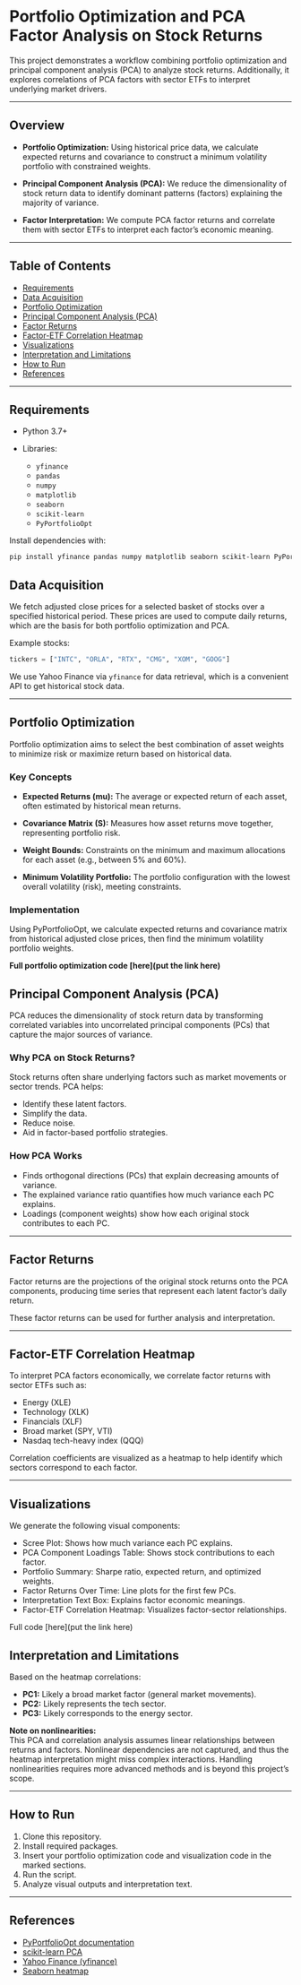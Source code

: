 # Portfolio Optimization and PCA Factor Analysis on Stock Returns

This project demonstrates a workflow combining portfolio optimization and principal component analysis (PCA) to analyze stock returns. Additionally, it explores correlations of PCA factors with sector ETFs to interpret underlying market drivers.

---

## Overview

- **Portfolio Optimization:** Using historical price data, we calculate expected returns and covariance to construct a minimum volatility portfolio with constrained weights.

- **Principal Component Analysis (PCA):** We reduce the dimensionality of stock return data to identify dominant patterns (factors) explaining the majority of variance.

- **Factor Interpretation:** We compute PCA factor returns and correlate them with sector ETFs to interpret each factor’s economic meaning.

---

## Table of Contents

- [Requirements](#requirements)  
- [Data Acquisition](#data-acquisition)  
- [Portfolio Optimization](#portfolio-optimization)  
- [Principal Component Analysis (PCA)](#principal-component-analysis-pca)  
- [Factor Returns](#factor-returns)  
- [Factor-ETF Correlation Heatmap](#factor-etf-correlation-heatmap)  
- [Visualizations](#visualizations)  
- [Interpretation and Limitations](#interpretation-and-limitations)  
- [How to Run](#how-to-run)  
- [References](#references)  

---

## Requirements

- Python 3.7+

- Libraries:
  - `yfinance`
  - `pandas`
  - `numpy`
  - `matplotlib`
  - `seaborn`
  - `scikit-learn`
  - `PyPortfolioOpt`

Install dependencies with:

```bash
pip install yfinance pandas numpy matplotlib seaborn scikit-learn PyPortfolioOpt
```

## Data Acquisition

We fetch adjusted close prices for a selected basket of stocks over a specified historical period. These prices are used to compute daily returns, which are the basis for both portfolio optimization and PCA.

Example stocks:

```python
tickers = ["INTC", "ORLA", "RTX", "CMG", "XOM", "GOOG"]
```

We use Yahoo Finance via `yfinance` for data retrieval, which is a convenient API to get historical stock data.

---

## Portfolio Optimization

Portfolio optimization aims to select the best combination of asset weights to minimize risk or maximize return based on historical data.

### Key Concepts

- **Expected Returns (mu):** The average or expected return of each asset, often estimated by historical mean returns.

- **Covariance Matrix (S):** Measures how asset returns move together, representing portfolio risk.

- **Weight Bounds:** Constraints on the minimum and maximum allocations for each asset (e.g., between 5% and 60%).

- **Minimum Volatility Portfolio:** The portfolio configuration with the lowest overall volatility (risk), meeting constraints.

### Implementation

Using PyPortfolioOpt, we calculate expected returns and covariance matrix from historical adjusted close prices, then find the minimum volatility portfolio weights.

**Full portfolio optimization code [here](put the link here)**


## Principal Component Analysis (PCA)

PCA reduces the dimensionality of stock return data by transforming correlated variables into uncorrelated principal components (PCs) that capture the major sources of variance.

### Why PCA on Stock Returns?

Stock returns often share underlying factors such as market movements or sector trends. PCA helps:

- Identify these latent factors.
- Simplify the data.
- Reduce noise.
- Aid in factor-based portfolio strategies.

### How PCA Works

- Finds orthogonal directions (PCs) that explain decreasing amounts of variance.
- The explained variance ratio quantifies how much variance each PC explains.
- Loadings (component weights) show how each original stock contributes to each PC.

---

## Factor Returns

Factor returns are the projections of the original stock returns onto the PCA components, producing time series that represent each latent factor’s daily return.

These factor returns can be used for further analysis and interpretation.

---

## Factor-ETF Correlation Heatmap

To interpret PCA factors economically, we correlate factor returns with sector ETFs such as:

- Energy (XLE)
- Technology (XLK)
- Financials (XLF)
- Broad market (SPY, VTI)
- Nasdaq tech-heavy index (QQQ)

Correlation coefficients are visualized as a heatmap to help identify which sectors correspond to each factor.

---

## Visualizations

We generate the following visual components:

- Scree Plot: Shows how much variance each PC explains.
- PCA Component Loadings Table: Shows stock contributions to each factor.
- Portfolio Summary: Sharpe ratio, expected return, and optimized weights.
- Factor Returns Over Time: Line plots for the first few PCs.
- Interpretation Text Box: Explains factor economic meanings.
- Factor-ETF Correlation Heatmap: Visualizes factor-sector relationships.

Full code [here](put the link here)

## Interpretation and Limitations

Based on the heatmap correlations:

- **PC1:** Likely a broad market factor (general market movements).
- **PC2:** Likely represents the tech sector.
- **PC3:** Likely corresponds to the energy sector.

**Note on nonlinearities:**  
This PCA and correlation analysis assumes linear relationships between returns and factors. Nonlinear dependencies are not captured, and thus the heatmap interpretation might miss complex interactions. Handling nonlinearities requires more advanced methods and is beyond this project’s scope.

---

## How to Run

1. Clone this repository.
2. Install required packages.
3. Insert your portfolio optimization code and visualization code in the marked sections.
4. Run the script.
5. Analyze visual outputs and interpretation text.

---

## References

- [PyPortfolioOpt documentation](https://pyportfolioopt.readthedocs.io/en/latest/)
- [scikit-learn PCA](https://scikit-learn.org/stable/modules/generated/sklearn.decomposition.PCA.html)
- [Yahoo Finance (yfinance)](https://pypi.org/project/yfinance/)
- [Seaborn heatmap](https://seaborn.pydata.org/generated/seaborn.heatmap.html)
